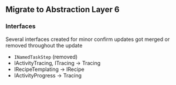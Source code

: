 ## Migrate to Abstraction Layer 6

### Interfaces
Several interfaces created for minor confirm updates got merged or removed throughout the update
- `INamedTaskStep` (removed)
- IActivityTracing, ITracing -> Tracing
- IRecipeTemplating -> IRecipe
- IActivityProgress -> Tracing

